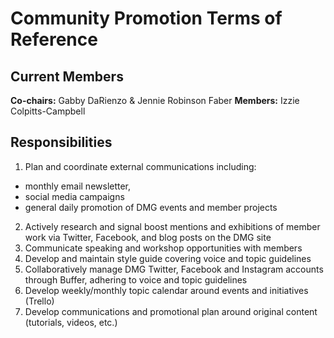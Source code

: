 # Community Promotion Terms of Reference


## Current Members

**Co-chairs:** Gabby DaRienzo & Jennie Robinson Faber
**Members:** Izzie Colpitts-Campbell


## Responsibilities

1. Plan and coordinate external communications including:
 * monthly email newsletter,
 * social media campaigns
 * general daily promotion of DMG events and member projects
2. Actively research and signal boost mentions and exhibitions of member work via Twitter, Facebook, and blog posts on the DMG site
3. Communicate speaking and workshop opportunities with members
4. Develop and maintain style guide covering voice and topic guidelines
5. Collaboratively manage DMG Twitter, Facebook and Instagram accounts through Buffer, adhering to voice and topic guidelines
6. Develop weekly/monthly topic calendar around events and initiatives (Trello)
7. Develop communications and promotional plan around original content (tutorials, videos, etc.)